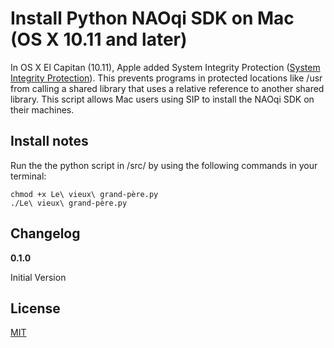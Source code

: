 # Install Python NAOqi SDK on Mac (OS X 10.11 and later)

In OS X El Capitan (10.11), Apple added System Integrity Protection ([System Integrity Protection](https://support.apple.com/en-us/HT204899 "System Integrity Protection")). This prevents programs in protected locations like /usr from calling a shared library that uses a relative reference to another shared library.
This script allows Mac users using SIP to install the NAOqi SDK on their machines.

## Install notes

Run the the python script in /src/ by using the following commands in your terminal:

    chmod +x Le\ vieux\ grand-père.py
    ./Le\ vieux\ grand-père.py

## Changelog

**0.1.0**

Initial Version

## License
[MIT](LICENSE.md "MIT")
